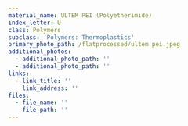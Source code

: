 ```yaml
---
material_name: ULTEM PEI (Polyetherimide)
index_letter: U
class: Polymers
subclass: 'Polymers: Thermoplastics'
primary_photo_path: /flatprocessed/ultem pei.jpeg
additional_photos:
  - additional_photo_path: ''
  - additional_photo_path: ''
links:
  - link_title: ''
    link_address: ''
files:
  - file_name: ''
    file_path: ''
---
```


